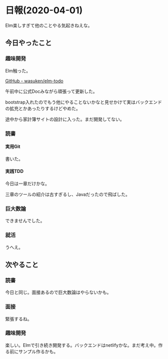 # 日報(2020-04-01)

Elm楽しすぎて他のことやる気起きねえな。

## 今日やったこと

### 趣味開発

Elm触った。

[GitHub - wasuken/elm-todo](https://github.com/wasuken/elm-todo)

午前中に公式Docみながら頑張って更新した。

bootstrap入れたのでもう他にやることないかなと見せかけて実はバックエンドの拡充とかあったりするけどやめた。

途中から家計簿サイトの設計に入った。まだ開発してない。

### 読書

#### 実用Git

書いた。

#### 実践TDD

今日は一章だけかな。

三章のツールの紹介は古すぎるし、Javaだったので飛ばした。

### 巨大数論

できませんでした。

### 就活

うへえ。

## 次やること

### 読書

今日と同じ。面接あるので巨大数論はやらないかも。

### 面接

緊張するね。

### 趣味開発

楽しい。Elmで引き続き開発する。バックエンドはnetlifyかな。まだ考え中。作る前にサンプル作るかも。
